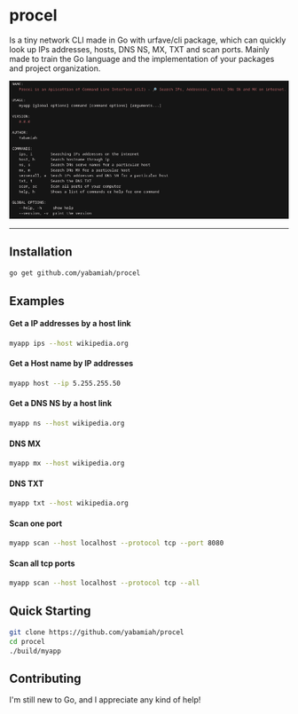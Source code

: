 # procel
Is a tiny network CLI made in Go with urfave/cli package, which can quickly look up IPs addresses, hosts, DNS NS, MX, TXT and scan ports. 
Mainly made to train the Go language and the implementation of your packages and project organization.
<p align="center"><img src="applicationonterminal.png" width="700"></p>

---

## Installation

```bash
go get github.com/yabamiah/procel
```

## Examples

#### Get a IP addresses by a host link

```bash
myapp ips --host wikipedia.org
```

#### Get a Host name by IP addresses
```bash
myapp host --ip 5.255.255.50
```

#### Get a DNS NS by a host link
```bash
myapp ns --host wikipedia.org
```
#### DNS MX 
```bash
myapp mx --host wikipedia.org
```
#### DNS TXT
```bash
myapp txt --host wikipedia.org
```

#### Scan one port
```bash
myapp scan --host localhost --protocol tcp --port 8080
```
#### Scan all tcp ports
```bash 
myapp scan --host localhost --protocol tcp --all
```

## Quick Starting
```bash
git clone https://github.com/yabamiah/procel
cd procel
./build/myapp
```

## Contributing
I'm still new to Go, and I appreciate any kind of help!
